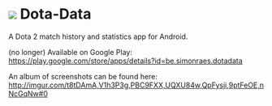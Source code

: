 <img src="http://i.imgur.com/KRju57J.png"></img> Dota-Data 
=========

A Dota 2 match history and statistics app for Android.


(no longer) Available on Google Play: https://play.google.com/store/apps/details?id=be.simonraes.dotadata

An album of screenshots can be found here: http://imgur.com/t8tDAmA,V1h3P3g,PBC9FXX,UQXU84w,QpFysji,9ptFeOE,nNcGqNw#0
